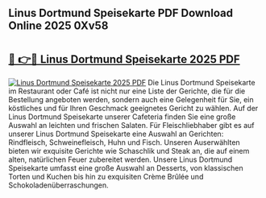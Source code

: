 ## Linus Dortmund Speisekarte PDF Download Online 2025 0Xv58

# <h2><a href="http://gcdu18.nevu.top/?p=Linus+Dortmund+Speisekarte">🔗 👉🔴 Linus Dortmund Speisekarte 2025 PDF</a></h2>

[![Linus Dortmund Speisekarte 2025 PDF](https://i.imgur.com/dBaPXMq.png)](http://gcdu18.nevu.top/?p=Linus+Dortmund+Speisekarte)
Die Linus Dortmund Speisekarte im Restaurant oder Café ist nicht nur eine Liste der Gerichte, die für die Bestellung angeboten werden, sondern auch eine Gelegenheit für Sie, ein köstliches und für Ihren Geschmack geeignetes Gericht zu wählen. Auf der Linus Dortmund Speisekarte unserer Cafeteria finden Sie eine große Auswahl an leichten und frischen Salaten. Für Fleischliebhaber gibt es auf unserer Linus Dortmund Speisekarte eine Auswahl an Gerichten: Rindfleisch, Schweinefleisch, Huhn und Fisch. Unseren Auserwählten bieten wir exquisite Gerichte wie Schaschlik und Steak an, die auf einem alten, natürlichen Feuer zubereitet werden. Unsere Linus Dortmund Speisekarte umfasst eine große Auswahl an Desserts, von klassischen Torten und Kuchen bis hin zu exquisiten Crème Brûlée und Schokoladenüberraschungen.
